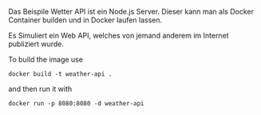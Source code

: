 Das Beispile Wetter API ist ein Node.js Server. Dieser kann man als Docker Container builden und in Docker laufen lassen.

Es Simuliert ein Web API, welches von jemand anderem im Internet publiziert wurde.

To build the image use
```
docker build -t weather-api .
```
and then run it with
```
docker run -p 8080:8080 -d weather-api
```